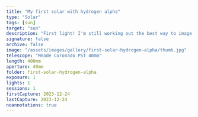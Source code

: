 ```yaml
---
title: "My first solar with hydrogen alpha"
type: "Solar"
tags: [sun]
target: "sun"
description: "First light! I'm still working out the best way to image (this is a cellphone picture) but the Coronado PST I just received is amazing! A dedicated hydrogen-alpha solar scope and the images in real life are stunning!"
signature: false
archive: false
image: "/assets/images/gallery/first-solar-hydrogen-alpha/thumb.jpg"
telescope: "Meade Coronado PST 40mm"
length: 400mm
aperture: 40mm
folder: first-solar-hydrogen-alpha
exposure: 1
lights: 1
sessions: 1
firstCapture: 2023-12-24
lastCapture: 2023-12-24
noannotations: true
---
```

